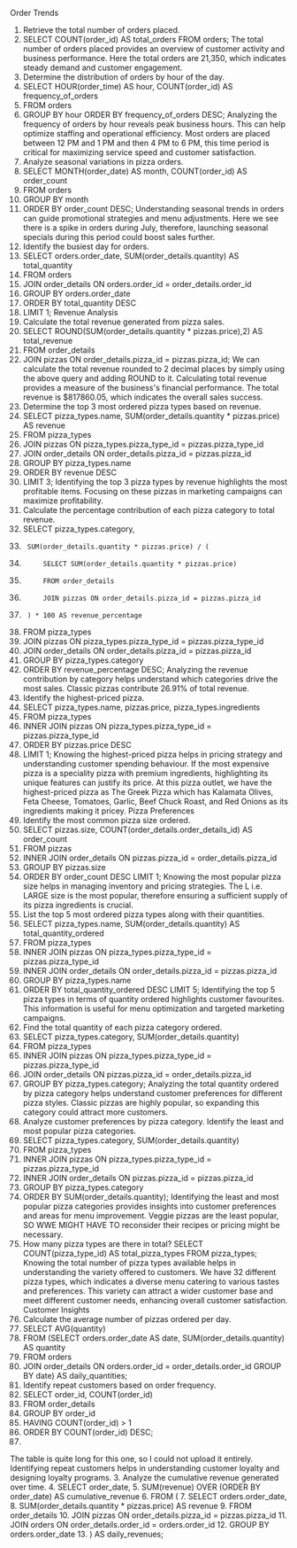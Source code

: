 Order Trends
1.	Retrieve the total number of orders placed.
2.	SELECT COUNT(order_id) AS total_orders
FROM orders;
The total number of orders placed provides an overview of customer activity and business performance. Here the total orders are 21,350, which indicates steady demand and customer engagement.
2.	Determine the distribution of orders by hour of the day.
3.	SELECT HOUR(order_time) AS hour, COUNT(order_id) AS frequency_of_orders
4.	FROM orders
5.	GROUP BY hour
ORDER BY frequency_of_orders DESC;
Analyzing the frequency of orders by hour reveals peak business hours. This can help optimize staffing and operational efficiency. Most orders are placed between 12 PM and 1 PM and then 4 PM to 6 PM, this time period is critical for maximizing service speed and customer satisfaction.
3.	Analyze seasonal variations in pizza orders.
4.	SELECT MONTH(order_date) AS month, COUNT(order_id) AS order_count
5.	FROM orders
6.	GROUP BY month
7.	ORDER BY order_count DESC;
Understanding seasonal trends in orders can guide promotional strategies and menu adjustments. Here we see there is a spike in orders during July, therefore, launching seasonal specials during this period could boost sales further.
4.	Identify the busiest day for orders.
5.	SELECT orders.order_date, SUM(order_details.quantity) AS total_quantity
6.	FROM orders
7.	JOIN order_details ON orders.order_id = order_details.order_id
8.	GROUP BY orders.order_date
9.	ORDER BY total_quantity DESC
10.	LIMIT 1;
Revenue Analysis
1.	Calculate the total revenue generated from pizza sales.
2.	SELECT ROUND(SUM(order_details.quantity * pizzas.price),2) AS total_revenue
3.	FROM order_details
4.	JOIN pizzas
ON order_details.pizza_id = pizzas.pizza_id;
We can calculate the total revenue rounded to 2 decimal places by simply using the above query and adding ROUND to it.
Calculating total revenue provides a measure of the business's financial performance. The total revenue is $817860.05, which indicates the overall sales success.
2.	Determine the top 3 most ordered pizza types based on revenue.
3.	SELECT pizza_types.name, SUM(order_details.quantity * pizzas.price) AS revenue
4.	FROM pizza_types
5.	JOIN pizzas ON pizza_types.pizza_type_id = pizzas.pizza_type_id
6.	JOIN order_details ON order_details.pizza_id = pizzas.pizza_id
7.	GROUP BY pizza_types.name
8.	ORDER BY revenue DESC
9.	LIMIT 3;
Identifying the top 3 pizza types by revenue highlights the most profitable items. Focusing on these pizzas in marketing campaigns can maximize profitability.
3.	Calculate the percentage contribution of each pizza category to total revenue.
4.	SELECT pizza_types.category, 
5.	    SUM(order_details.quantity * pizzas.price) / (
6.	        SELECT SUM(order_details.quantity * pizzas.price)
7.	        FROM order_details 
8.	        JOIN pizzas ON order_details.pizza_id = pizzas.pizza_id
9.	    ) * 100 AS revenue_percentage
10.	FROM pizza_types
11.	JOIN pizzas ON pizza_types.pizza_type_id = pizzas.pizza_type_id
12.	JOIN order_details ON order_details.pizza_id = pizzas.pizza_id
13.	GROUP BY pizza_types.category
14.	ORDER BY revenue_percentage DESC;
Analyzing the revenue contribution by category helps understand which categories drive the most sales. Classic pizzas contribute 26.91% of total revenue.
4.	Identify the highest-priced pizza.
5.	SELECT pizza_types.name, pizzas.price, pizza_types.ingredients
6.	FROM pizza_types
7.	INNER JOIN pizzas ON pizza_types.pizza_type_id = pizzas.pizza_type_id
8.	ORDER BY pizzas.price DESC
9.	LIMIT 1;
Knowing the highest-priced pizza helps in pricing strategy and understanding customer spending behaviour. If the most expensive pizza is a speciality pizza with premium ingredients, highlighting its unique features can justify its price. At this pizza outlet, we have the highest-priced pizza as The Greek Pizza which has Kalamata Olives, Feta Cheese, Tomatoes, Garlic, Beef Chuck Roast, and Red Onions as its ingredients making it pricey.
Pizza Preferences
1.	Identify the most common pizza size ordered.
2.	SELECT pizzas.size, COUNT(order_details.order_details_id) AS order_count
3.	FROM pizzas
4.	INNER JOIN order_details ON pizzas.pizza_id = order_details.pizza_id
5.	GROUP BY pizzas.size
6.	ORDER BY order_count DESC
LIMIT 1;
Knowing the most popular pizza size helps in managing inventory and pricing strategies. The L i.e. LARGE size is the most popular, therefore ensuring a sufficient supply of its pizza ingredients is crucial.
2.	List the top 5 most ordered pizza types along with their quantities.
3.	SELECT pizza_types.name, SUM(order_details.quantity) AS total_quantity_ordered
4.	FROM pizza_types
5.	INNER JOIN pizzas ON pizza_types.pizza_type_id = pizzas.pizza_type_id
6.	INNER JOIN order_details ON order_details.pizza_id = pizzas.pizza_id
7.	GROUP BY pizza_types.name
8.	ORDER BY total_quantity_ordered DESC
LIMIT 5;
Identifying the top 5 pizza types in terms of quantity ordered highlights customer favourites. This information is useful for menu optimization and targeted marketing campaigns.
3.	Find the total quantity of each pizza category ordered.
4.	SELECT pizza_types.category, SUM(order_details.quantity)
5.	FROM pizza_types
6.	INNER JOIN pizzas ON pizza_types.pizza_type_id = pizzas.pizza_type_id
7.	JOIN order_details ON pizzas.pizza_id = order_details.pizza_id
8.	GROUP BY pizza_types.category;
Analyzing the total quantity ordered by pizza category helps understand customer preferences for different pizza styles. Classic pizzas are highly popular, so expanding this category could attract more customers.
4.	Analyze customer preferences by pizza category. Identify the least and most popular pizza categories.
5.	SELECT pizza_types.category, SUM(order_details.quantity)
6.	FROM pizza_types
7.	INNER JOIN pizzas ON pizza_types.pizza_type_id = pizzas.pizza_type_id
8.	INNER JOIN order_details ON pizzas.pizza_id = pizzas.pizza_id
9.	GROUP BY pizza_types.category
10.	ORDER BY SUM(order_details.quantity);
Identifying the least and most popular pizza categories provides insights into customer preferences and areas for menu improvement. Veggie pizzas are the least popular, SO WWE MIGHT HAVE TO reconsider their recipes or pricing might be necessary.
5.	How many pizza types are there in total?
SELECT COUNT(pizza_type_id) AS total_pizza_types FROM pizza_types;
Knowing the total number of pizza types available helps in understanding the variety offered to customers. We have 32 different pizza types, which indicates a diverse menu catering to various tastes and preferences. This variety can attract a wider customer base and meet different customer needs, enhancing overall customer satisfaction.
Customer Insights
1.	Calculate the average number of pizzas ordered per day.
2.	SELECT AVG(quantity)
3.	FROM (SELECT orders.order_date AS date, SUM(order_details.quantity) AS quantity
4.	FROM orders
5.	JOIN order_details ON orders.order_id = order_details.order_id
GROUP BY date) AS daily_quantities;
2.	Identify repeat customers based on order frequency.
3.	SELECT order_id, COUNT(order_id)
4.	FROM order_details
5.	GROUP BY order_id
6.	HAVING COUNT(order_id) > 1
7.	ORDER BY COUNT(order_id) DESC;
8.	
The table is quite long for this one, so I could not upload it entirely.
Identifying repeat customers helps in understanding customer loyalty and designing loyalty programs.
3.	Analyze the cumulative revenue generated over time.
4.	SELECT order_date, 
5.	    SUM(revenue) OVER (ORDER BY order_date) AS cumulative_revenue
6.	FROM (
7.	 SELECT orders.order_date, 
8.	        SUM(order_details.quantity * pizzas.price) AS revenue
9.	 FROM order_details
10.	 JOIN pizzas ON order_details.pizza_id = pizzas.pizza_id
11.	 JOIN orders ON order_details.order_id = orders.order_id
12.	 GROUP BY orders.order_date
13.	) AS daily_revenues;
